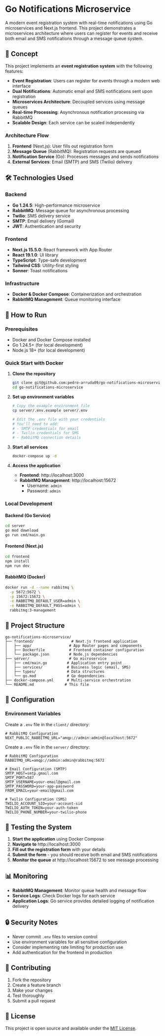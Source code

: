 # Go Notifications Microservice

A modern event registration system with real-time notifications using Go microservices and Next.js frontend. This project demonstrates a microservices architecture where users can register for events and receive both email and SMS notifications through a message queue system.

## 🎯 Concept

This project implements an **event registration system** with the following features:

- **Event Registration**: Users can register for events through a modern web interface
- **Dual Notifications**: Automatic email and SMS notifications sent upon registration
- **Microservices Architecture**: Decoupled services using message queues
- **Real-time Processing**: Asynchronous notification processing via RabbitMQ
- **Scalable Design**: Each service can be scaled independently

### Architecture Flow

1. **Frontend** (Next.js): User fills out registration form
2. **Message Queue** (RabbitMQ): Registration requests are queued
3. **Notification Service** (Go): Processes messages and sends notifications
4. **External Services**: Email (SMTP) and SMS (Twilio) delivery

## 🛠 Technologies Used

### Backend

- **Go 1.24.5**: High-performance microservice
- **RabbitMQ**: Message queue for asynchronous processing
- **Twilio**: SMS delivery service
- **SMTP**: Email delivery (Gomail)
- **JWT**: Authentication and security

### Frontend

- **Next.js 15.5.0**: React framework with App Router
- **React 19.1.0**: UI library
- **TypeScript**: Type-safe development
- **Tailwind CSS**: Utility-first styling
- **Sonner**: Toast notifications

### Infrastructure

- **Docker & Docker Compose**: Containerization and orchestration
- **RabbitMQ Management**: Queue monitoring interface

## 🚀 How to Run

### Prerequisites

- Docker and Docker Compose installed
- Go 1.24.5+ (for local development)
- Node.js 18+ (for local development)

### Quick Start with Docker

1. **Clone the repository**

   ```bash
   git clone git@github.com:pedro-arruda09/go-notifications-microservice.git
   cd go-notifications-microservice
   ```

2. **Set up environment variables**

   ```bash
   # Copy the example environment file
   cp server/.env.example server/.env

   # Edit the .env file with your credentials
   # You'll need to add:
   # - SMTP credentials for email
   # - Twilio credentials for SMS
   # - RabbitMQ connection details
   ```

3. **Start all services**

   ```bash
   docker-compose up -d
   ```

4. **Access the application**
   - **Frontend**: http://localhost:3000
   - **RabbitMQ Management**: http://localhost:15672
     - Username: `admin`
     - Password: `admin`

### Local Development

#### Backend (Go Service)

```bash
cd server
go mod download
go run cmd/main.go
```

#### Frontend (Next.js)

```bash
cd frontend
npm install
npm run dev
```

#### RabbitMQ (Docker)

```bash
docker run -d --name rabbitmq \
  -p 5672:5672 \
  -p 15672:15672 \
  -e RABBITMQ_DEFAULT_USER=admin \
  -e RABBITMQ_DEFAULT_PASS=admin \
  rabbitmq:3-management
```

## 📁 Project Structure

```
go-notifications-microservice/
├── frontend/                 # Next.js frontend application
│   ├── app/                 # App Router pages and components
│   ├── Dockerfile           # Frontend container configuration
│   └── package.json         # Node.js dependencies
├── server/                  # Go microservice
│   ├── cmd/main.go         # Application entry point
│   ├── services/           # Business logic (email, SMS)
│   ├── types/              # Data structures
│   └── go.mod              # Go dependencies
├── docker-compose.yml      # Multi-service orchestration
└── README.md              # This file
```

## 🔧 Configuration

### Environment Variables

Create a `.env` file in the `client/` directory:

```env
# RabbitMQ Configuration
NEXT_PUBLIC_RABBITMQ_URL="amqp://admin:admin@localhost:5672"
```

Create a `.env` file in the `server/` directory:

```env
# RabbitMQ Configuration
RABBITMQ_URL=amqp://admin:admin@rabbitmq:5672

# Email Configuration (SMTP)
SMTP_HOST=smtp.gmail.com
SMTP_PORT=587
SMTP_USERNAME=your-email@gmail.com
SMTP_PASSWORD=your-app-password
FROM_EMAIL=your-email@gmail.com

# Twilio Configuration (SMS)
TWILIO_ACCOUNT_SID=your-account-sid
TWILIO_AUTH_TOKEN=your-auth-token
TWILIO_PHONE_NUMBER=your-twilio-phone
```

## 🧪 Testing the System

1. **Start the application** using Docker Compose
2. **Navigate to** http://localhost:3000
3. **Fill out the registration form** with your details
4. **Submit the form** - you should receive both email and SMS notifications
5. **Monitor the queue** at http://localhost:15672 to see message processing

## 📊 Monitoring

- **RabbitMQ Management**: Monitor queue health and message flow
- **Service Logs**: Check Docker logs for each service
- **Application Logs**: Go service provides detailed logging of notification delivery

## 🔒 Security Notes

- Never commit `.env` files to version control
- Use environment variables for all sensitive configuration
- Consider implementing rate limiting for production use
- Add authentication for the frontend in production

## 🤝 Contributing

1. Fork the repository
2. Create a feature branch
3. Make your changes
4. Test thoroughly
5. Submit a pull request

## 📄 License

This project is open source and available under the [MIT License](LICENSE).
